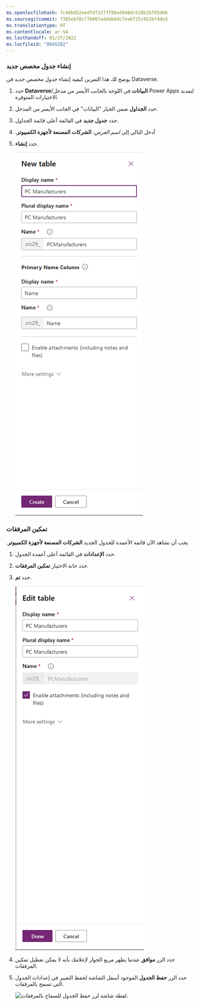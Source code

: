 ```yaml
---
ms.openlocfilehash: fc48bd52eedfdf32fff89ad948dc526b2bf05d66
ms.sourcegitcommit: f385eb78c77b96faddab4dc7ea6725c952bf4de3
ms.translationtype: HT
ms.contentlocale: ar-SA
ms.lasthandoff: 01/27/2022
ms.locfileid: "8045282"
---
```

### <a name="create-a-new-custom-table"></a>إنشاء جدول مخصص جديد

يوضح لك هذا التمرين كيفية إنشاء جدول مخصص جديد في Dataverse.

1.  حدد **Dataverse**/**البيانات** في اللوحة بالجانب الأيسر من مدخل Power Apps لتمديد الاختيارات المتوفرة.

1.  حدد **الجداول** ضمن الخيار "البيانات" في الجانب الأيسر من المدخل.

1.  حدد **جدول جديد** في القائمة أعلى قائمة الجداول.

1.  أدخل التالي إلى *اسم العرض*: **الشركات المصنعة لأجهزة الكمبيوتر‬‏‫**.

1.  حدد **إنشاء**.

    ![لقطة شاشة لقيم جدول جديدة مع الزر "إنشاء".](../media/exercise-1.png)

### <a name="enable-attachments"></a>تمكين المرفقات

يجب أن تشاهد الآن قائمة الأعمدة للجدول الجديد **الشركات المصنعة لأجهزة الكمبيوتر‬‏‫‬‏‫**.

1.  حدد **الإعدادات** في القائمة أعلى أعمدة الجدول.

1.  حدد خانة الاختيار **تمكين المرفقات**.

1.  حدد **تم**.

    ![لقطة شاشة لـ (تحرير سمات الجدول مع الزر "تم").](../media/exercise-2.png)

1.  حدد الزر **موافق** عندما يظهر مربع الحوار لإعلامك بأنه لا يمكن تعطيل تمكين المرفقات.

1. حدد الزر **حفظ الجدول** الموجود أسفل الشاشة لحفظ التغيير في إعدادات الجدول التي تسمح بالمرفقات.

    ![لقطة شاشة لزر حفظ الجدول للسماح بالمرفقات.](../media/exercise-3.png)
